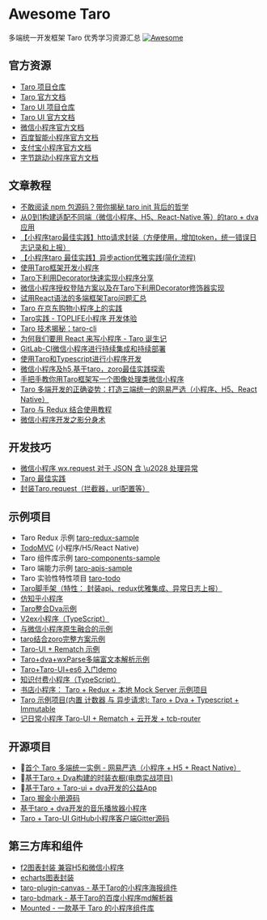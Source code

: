 # Awesome Taro

多端统一开发框架 Taro 优秀学习资源汇总 [![Awesome](https://awesome.re/badge-flat.svg)](https://awesome.re)

## 官方资源

- [Taro 项目仓库](https://github.com/NervJS/taro)
- [Taro 官方文档](http://nervjs.github.io/taro)
- [Taro UI 项目仓库](https://github.com/NervJS/taro-ui)
- [Taro UI 官方文档](https://taro-ui.aotu.io)
- [微信小程序官方文档](https://developers.weixin.qq.com/miniprogram/dev/)
- [百度智能小程序官方文档](https://smartprogram.baidu.com/docs/introduction/register/index.html)
- [支付宝小程序官方文档](https://docs.alipay.com/mini/developer/getting-started)
- [字节跳动小程序官方文档](https://microapp.bytedance.com/)

## 文章教程

* [不敢阅读 npm 包源码？带你揭秘 taro init 背后的哲学](https://juejin.im/post/5c21f4e5f265da61117a54a0)
* [从0到1构建适配不同端（微信小程序、H5、React-Native 等）的taro + dva应用](https://juejin.im/post/5bb1766d5188255c3272cdd0)
* [【小程序taro最佳实践】http请求封装（方便使用，增加token，统一错误日志记录和上报）](https://segmentfault.com/a/1190000016533592)
* [【小程序taro 最佳实践】异步action优雅实践(简化流程)](https://segmentfault.com/a/1190000016534001)
* [使用Taro框架开发小程序](https://juejin.im/post/5ba0a53af265da0ab5037234)
* [Taro下利用Decorator快速实现小程序分享](https://juejin.im/post/5b99da5d5188255c6f1e084e)
* [微信小程序授权登陆方案以及在Taro下利用Decorator修饰器实现](https://juejin.im/post/5b97a762e51d450e9649a8fd)
* [试用React语法的多端框架Taro问题汇总](https://segmentfault.com/a/1190000016247153)
* [Taro 在京东购物小程序上的实践](https://juejin.im/entry/5b987859e51d450ea2465ddd)
* [Taro实践 - TOPLIFE小程序 开发体验](https://juejin.im/post/5b3b786a6fb9a04f89780a9f)
* [Taro 技术揭秘：taro-cli](https://juejin.im/post/5b3ce041e51d45194832aaf6)
* [为何我们要用 React 来写小程序 - Taro 诞生记](https://juejin.im/post/5b30b476518825749e4a1d91)
* [GitLab-CI微信小程序进行持续集成和持续部署](https://zacksleo.github.io/2018/04/08/GitLab-CI%E5%BE%AE%E4%BF%A1%E5%B0%8F%E7%A8%8B%E5%BA%8F%E8%BF%9B%E8%A1%8C%E6%8C%81%E7%BB%AD%E9%9B%86%E6%88%90%E5%92%8C%E6%8C%81%E7%BB%AD%E9%83%A8%E7%BD%B2/)
* [使用Taro和Typescript进行小程序开发](https://zacksleo.github.io/2018/06/16/%E4%BD%BF%E7%94%A8Taro%E5%92%8CTypescript%E8%BF%9B%E8%A1%8C%E5%B0%8F%E7%A8%8B%E5%BA%8F%E5%BC%80%E5%8F%91/)
* [微信小程序及h5,基于taro，zoro最佳实践探索](https://www.jianshu.com/p/7c27dbbc080f)
* [手把手教你用Taro框架写一个图像处理类微信小程序](https://juejin.im/post/5c3c8c58f265da611a4813a9)
* [Taro 多端开发的正确姿势：打造三端统一的网易严选（小程序、H5、React Native）](https://juejin.im/post/5c6a151f518825625e4ac830)
* [Taro 与 Redux 结合使用教程](https://github.com/imageslr/taro-library#%E5%BC%95%E5%85%A5-redux)
* [微信小程序开发之影分身术](https://juejin.im/post/5c788d28e51d4560a82be8d2)

## 开发技巧

* [微信小程序 wx.request 对于 JSON 含 \u2028 处理异常](https://segmentfault.com/a/1190000015443614)
* [Taro 最佳实践](https://github.com/js-newbee/taro-best-practices)
* [封装Taro.request（拦截器，url配置等）](https://github.com/TigerHee/taro-request)

## 示例项目

* Taro Redux 示例 [taro-redux-sample](https://github.com/NervJS/taro-redux-sample)
* [TodoMVC](https://github.com/NervJS/TodoMVC) (小程序/H5/React Native)
* Taro 组件库示例 [taro-components-sample](https://github.com/NervJS/taro-components-sample)
* Taro 端能力示例 [taro-apis-sample](https://github.com/NervJS/taro-apis-sample)
* Taro 实验性特性项目 [taro-todo](https://github.com/NervJS/taro-todo)
* [Taro脚手架（特性： 封装api、redux优雅集成、异常日志上报）](https://github.com/wsdo/taro-kit.git)
* [仿知乎小程序](https://github.com/NervJS/taro-zhihu-sample)
* [Taro整合Dva示例](https://github.com/zuoge85/taro-dva)
* [V2ex小程序（TypeScript）](https://github.com/NervJS/taro-v2ex)
* [与微信小程序原生融合的示例](https://github.com/NervJS/taro-sample-weapp)
* [taro结合zoro完整方案示例](https://github.com/FaureWu/ztaro)
* [Taro-UI + Rematch 示例](https://github.com/qwIvan/taro-demo-todolist)
* [Taro+dva+wxParse多端富文本解析示例](https://github.com/zcSkr/taro-dva-wxParse)
* [Taro+Taro-UI+es6 入门demo](https://github.com/hyyqcweb/taro-gank)
* [知识付费小程序（TypeScript）](https://github.com/SmallRuralDog/yundocs)
* [书店小程序： Taro + Redux + 本地 Mock Server 示例项目](https://github.com/imageslr/taro-library)
* [Taro 示例项目(内置 计数器 与 异步请求): Taro + Dva + Typescript + Immutable](https://github.com/didilinkin/tarojs-ts-cli)
* [记日常小程序 Taro-UI + Rematch + 云开发 + tcb-router](https://github.com/zhixiaoqiang/taroCloud)

## 开源项目

* 💯[首个 Taro 多端统一实例 - 网易严选（小程序 + H5 + React Native）](https://github.com/js-newbee/taro-yanxuan)
* 💯[基于Taro + Dva构建的时装衣橱(电商实战项目)](https://github.com/EasyTuan/taro-msparis)
* 💯[基于Taro + Taro-ui + dva开发的公益App](https://github.com/hugetiny/quit-smoking)
* [Taro 掘金小册源码](https://github.com/o2team/taro-ebook-source)
* [基于taro + dva开发的音乐播放器小程序](https://github.com/huangzhuangjia/taro-music)
* [Taro + Taro-UI GitHub小程序客户端Gitter源码](https://github.com/huangjianke/Gitter)

## 第三方库和组件

* [f2图表封装 兼容H5和微信小程序](https://github.com/xioxin/taro-f2)
* [echarts图表封装](https://github.com/WsmDyj/echarts-for-taro)
* [taro-plugin-canvas - 基于Taro的小程序海报组件](https://github.com/chuyun/taro-plugin-canvas)
* [taro-bdmark - 基于Taro的百度小程序md解析器](https://github.com/guozimo/taro-bdMark)
* [Mounted - 一款基于 Taro 的小程序组件库](https://github.com/fjc0k/mounted)

